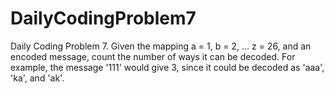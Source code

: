 # DailyCodingProblem7
Daily Coding Problem 7. Given the mapping a = 1, b = 2, ... z = 26, and an encoded message, count the number of ways it can be decoded.  For example, the message '111' would give 3, since it could be decoded as 'aaa', 'ka', and 'ak'.
